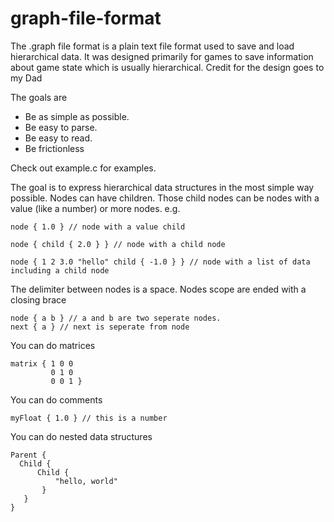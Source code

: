 # graph-file-format
The .graph file format is a plain text file format used to save and load hierarchical data.
It was designed primarily for games to save information about game state which is usually
hierarchical.
Credit for the design goes to my Dad

The goals are
- Be as simple as possible.
- Be easy to parse.
- Be easy to read.
- Be frictionless

Check out example.c for examples.

The goal is to express hierarchical data structures in the most simple way possible.
Nodes can have children. Those child nodes can be nodes with a value (like a number) or 
more nodes. e.g.
```
node { 1.0 } // node with a value child
```
```
node { child { 2.0 } } // node with a child node
```
```
node { 1 2 3.0 "hello" child { -1.0 } } // node with a list of data including a child node
```
The delimiter between nodes is a space. Nodes scope are ended with a closing brace
```
node { a b } // a and b are two seperate nodes.
next { a } // next is seperate from node
```
You can do matrices 
```
matrix { 1 0 0 
         0 1 0 
         0 0 1 }
```
You can do comments 
```
myFloat { 1.0 } // this is a number
```
You can do nested data structures 
```
Parent {
  Child {
      Child {
          "hello, world"
       }
   }  
}
```
